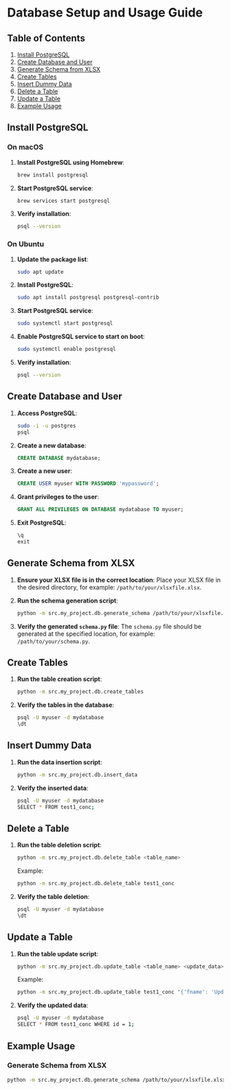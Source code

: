 # Database Setup and Usage Guide

## Table of Contents
1. [Install PostgreSQL](#install-postgresql)
2. [Create Database and User](#create-database-and-user)
3. [Generate Schema from XLSX](#generate-schema-from-xlsx)
4. [Create Tables](#create-tables)
5. [Insert Dummy Data](#insert-dummy-data)
6. [Delete a Table](#delete-a-table)
7. [Update a Table](#update-a-table)
8. [Example Usage](#example-usage)

## Install PostgreSQL

### On macOS
1. **Install PostgreSQL using Homebrew**:
    ```sh
    brew install postgresql
    ```

2. **Start PostgreSQL service**:
    ```sh
    brew services start postgresql
    ```

3. **Verify installation**:
    ```sh
    psql --version
    ```

### On Ubuntu
1. **Update the package list**:
    ```sh
    sudo apt update
    ```

2. **Install PostgreSQL**:
    ```sh
    sudo apt install postgresql postgresql-contrib
    ```

3. **Start PostgreSQL service**:
    ```sh
    sudo systemctl start postgresql
    ```

4. **Enable PostgreSQL service to start on boot**:
    ```sh
    sudo systemctl enable postgresql
    ```

5. **Verify installation**:
    ```sh
    psql --version
    ```

## Create Database and User

1. **Access PostgreSQL**:
    ```sh
    sudo -i -u postgres
    psql
    ```

2. **Create a new database**:
    ```sql
    CREATE DATABASE mydatabase;
    ```

3. **Create a new user**:
    ```sql
    CREATE USER myuser WITH PASSWORD 'mypassword';
    ```

4. **Grant privileges to the user**:
    ```sql
    GRANT ALL PRIVILEGES ON DATABASE mydatabase TO myuser;
    ```

5. **Exit PostgreSQL**:
    ```sql
    \q
    exit
    ```

## Generate Schema from XLSX

1. **Ensure your XLSX file is in the correct location**:
    Place your XLSX file in the desired directory, for example: `/path/to/your/xlsxfile.xlsx`.

2. **Run the schema generation script**:
    ```sh
    python -m src.my_project.db.generate_schema /path/to/your/xlsxfile.xlsx /path/to/your/schema.py
    ```

3. **Verify the generated `schema.py` file**:
    The `schema.py` file should be generated at the specified location, for example: `/path/to/your/schema.py`.

## Create Tables

1. **Run the table creation script**:
    ```sh
    python -m src.my_project.db.create_tables
    ```

2. **Verify the tables in the database**:
    ```sh
    psql -U myuser -d mydatabase
    \dt
    ```

## Insert Dummy Data

1. **Run the data insertion script**:
    ```sh
    python -m src.my_project.db.insert_data
    ```

2. **Verify the inserted data**:
    ```sh
    psql -U myuser -d mydatabase
    SELECT * FROM test1_conc;
    ```

## Delete a Table

1. **Run the table deletion script**:
    ```sh
    python -m src.my_project.db.delete_table <table_name>
    ```

    Example:
    ```sh
    python -m src.my_project.db.delete_table test1_conc
    ```

2. **Verify the table deletion**:
    ```sh
    psql -U myuser -d mydatabase
    \dt
    ```

## Update a Table

1. **Run the table update script**:
    ```sh
    python -m src.my_project.db.update_table <table_name> <update_data> <condition>
    ```

    Example:
    ```sh
    python -m src.my_project.db.update_table test1_conc "{'fname': 'UpdatedName'}" "table.c.id == 1"
    ```

2. **Verify the updated data**:
    ```sh
    psql -U myuser -d mydatabase
    SELECT * FROM test1_conc WHERE id = 1;
    ```

## Example Usage

### Generate Schema from XLSX
```sh
python -m src.my_project.db.generate_schema /path/to/your/xlsxfile.xlsx /path/to/your/schema.py